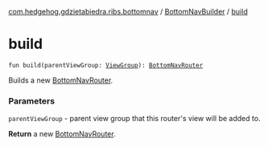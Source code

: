 [com.hedgehog.gdzietabiedra.ribs.bottomnav](../index.md) / [BottomNavBuilder](index.md) / [build](./build.md)

# build

`fun build(parentViewGroup: `[`ViewGroup`](https://developer.android.com/reference/android/view/ViewGroup.html)`): `[`BottomNavRouter`](../-bottom-nav-router/index.md)

Builds a new [BottomNavRouter](../-bottom-nav-router/index.md).

### Parameters

`parentViewGroup` - parent view group that this router's view will be added to.

**Return**
a new [BottomNavRouter](../-bottom-nav-router/index.md).

